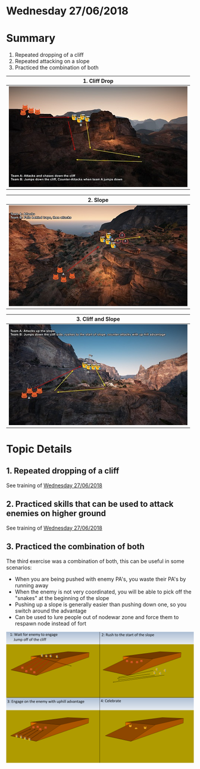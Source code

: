 # Wednesday 27/06/2018

# Summary

1. Repeated dropping of a cliff
2. Repeated attacking on a slope
3. Practiced the combination of both

| 1. Cliff Drop |
| --- |
| ![Cliff Drop](../Images/CliffDrop.jpg) |

| 2. Slope 
| --- |
| ![Slope](../Images/Slope.jpg) |

| 3. Cliff and Slope |
| --- |
| ![Cliff Drop and Slope](../Images/CliffDropSlope.jpg) |

# Topic Details

## 1. Repeated dropping of a cliff

See training of [Wednesday 27/06/2018](../../2018-06-27/Docs/Intro.md)

## 2. Practiced skills that can be used to attack enemies on higher ground

See training of [Wednesday 27/06/2018](../../2018-06-27/Docs/Intro.md)

## 3. Practiced the combination of both

The third exercise was a combination of both, this can be useful in some scenarios:

- When you are being pushed with enemy PA's, you waste their PA's by running away
- When the enemy is not very coordinated, you will be able to pick off the "snakes" at the beginning of the slope 
- Pushing up a slope is generally easier than pushing down one, so you switch around the advantage
- Can be used to lure people out of nodewar zone and force them to respawn node instead of fort

![Cliff Drop and Slope](../Images/CliffSlope.png)


